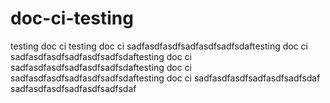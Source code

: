 # doc-ci-testing
testing doc ci
testing doc ci
sadfasdfasdfsadfasdfsadfsdaftesting doc ci
sadfasdfasdfsadfasdfsadfsdaftesting doc ci
sadfasdfasdfsadfasdfsadfsdaftesting doc ci
sadfasdfasdfsadfasdfsadfsdaftesting doc ci
sadfasdfasdfsadfasdfsadfsdaf
sadfasdfasdfsadfasdfsadfsdaf
